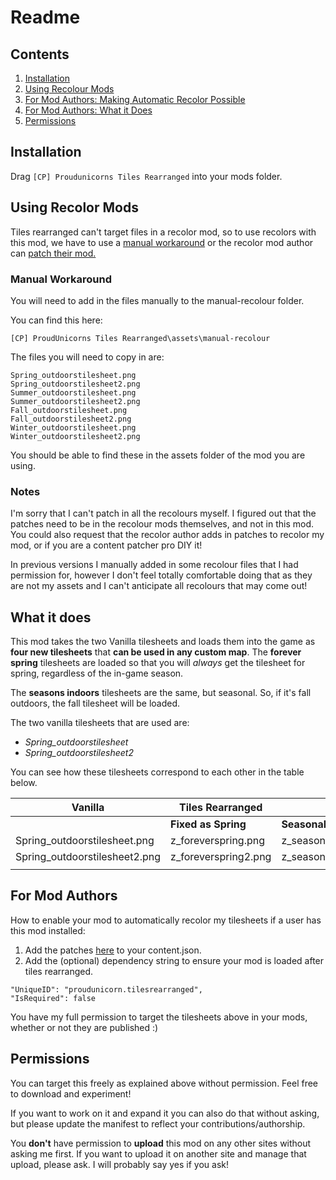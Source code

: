 # Readme

## Contents

1. [Installation](#Installation)
2. [Using Recolour Mods](#UsingRecolourMods)
3. [For Mod Authors: Making Automatic Recolor Possible](#ForModAuthors)
4. [For Mod Authors: What it Does](#whatitdoes)
5. [Permissions](#permissions)

## Installation

Drag `[CP] Proudunicorns Tiles Rearranged` into your mods folder.

## Using Recolor Mods

Tiles rearranged can't target files in a recolor mod, so to use recolors with this mod, we have to use a [manual workaround](#manualworkaround) or the recolor mod author can [patch their mod.](#ForModAuthors)

### Manual Workaround
You will need to add in the files manually to the manual-recolour folder.

You can find this here:
```
[CP] ProudUnicorns Tiles Rearranged\assets\manual-recolour
```

The files you will need to copy in are:
```
Spring_outdoorstilesheet.png
Spring_outdoorstilesheet2.png
Summer_outdoorstilesheet.png
Summer_outdoorstilesheet2.png
Fall_outdoorstilesheet.png
Fall_outdoorstilesheet2.png
Winter_outdoorstilesheet.png
Winter_outdoorstilesheet2.png
```

You should be able to find these in the assets folder of the mod you are using.

### Notes

I'm sorry that I can't patch in all the recolours myself. I figured out that the patches need to be in the recolour mods themselves, and not in this mod. You could also request that the recolor author adds in patches to recolor my mod, or if you are a content patcher pro DIY it!

In previous versions I manually added in some recolour files that I had permission for, however I don't feel totally comfortable doing that as they are not my assets and I can't anticipate all recolours that may come out!

## What it does

This mod takes the two Vanilla tilesheets and loads them into the game as **four new tilesheets** that **can be used in any custom map**.
The **forever spring** tilesheets are loaded so that you will *always* get the tilesheet for spring, regardless of the in-game season.

The **seasons indoors** tilesheets are the same, but seasonal. So, if it's fall outdoors, the fall tilesheet will be loaded.

The two vanilla tilesheets that are used are:

- *Spring_outdoorstilesheet*
- *Spring_outdoorstilesheet2*

You can see how these tilesheets correspond to each other in the table below.

| Vanilla  | Tiles Rearranged | |
|---|---|---|
|   | **Fixed as Spring** | **Seasonal** |
|Spring_outdoorstilesheet.png | z_foreverspring.png | z_seasonsindoors.png |
|Spring_outdoorstilesheet2.png | z_foreverspring2.png | z_seasonsindoors2.png |
||||

## For Mod Authors

How to enable your mod to automatically recolor my tilesheets if a user has this mod installed:

1. Add the patches [here](https://github.com/lauren-mods/StardewMods/blob/main/Tiles-Rearranged/patches.json) to your content.json.
2. Add the (optional) dependency string to ensure your mod is loaded after tiles rearranged.
```
"UniqueID": "proudunicorn.tilesrearranged",
"IsRequired": false
```
You have my full permission to target the tilesheets above in your mods, whether or not they are published :)

## Permissions

You can target this freely as explained above without permission. Feel free to download and experiment!

If you want to work on it and expand it you can also do that without asking, but please update the manifest to reflect your contributions/authorship.

You **don't** have permission to **upload** this mod on any other sites without asking me first. If you want to upload it on another site and manage that upload, please ask. I will probably say yes if you ask!
